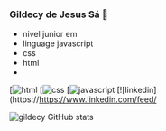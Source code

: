 

###  Gildecy de Jesus Sá 👋
- nivel  junior em 
-  linguage javascript
-  css
-  html 
-  
[![html](https://img.shields.io/badge/HTML-239120?style=for-the-badge&logo=html5&logoColor=white)
[![css](https://img.shields.io/badge/CSS-239120?&style=for-the-badge&logo=css3&logoColor=white)
[![javascript](https://img.shields.io/badge/JavaScript-F7DF1E?style=for-the-badge&logo=javascript&logoColor=black)
[![linkedin](https://https://www.linkedin.com/feed/


![gildecy GitHub stats](https://github-readme-stats.vercel.app/api?username=gildecy&count_private=true)
